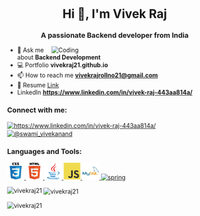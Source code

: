 <h1 align="center">Hi 👋, I'm Vivek Raj</h1>
<h3 align="center">A passionate Backend developer from India</h3>
<img align="right" alt="Coding" width="400" src="https://us.123rf.com/450wm/7romawka7/7romawka71901/7romawka7190100004/126259705-cute-little-boy-creating-smart-robot-robotics-and-programming-it-coding-for-kids-vector-illustration.jpg?ver=6"> 

- 💬 Ask me about **Backend Development**
- 💻 Portfolio **vivekraj21.github.io**
- 📫 How to reach me **vivekrajrollno21@gmail.com**
- 📄 Resume [Link](https://drive.google.com/file/d/1G-ng6BqGpH8Z2tQgjQpaMJvS0Wp-G31D/view?usp=sharing)
- LinkedIn **https://www.linkedin.com/in/vivek-raj-443aa814a/**
<h3 align="left">Connect with me:</h3>
<p align="left">
<a href="https://linkedin.com/in/https://www.linkedin.com/in/vivek-raj-443aa814a/" target="blank"><img align="center" src="https://raw.githubusercontent.com/rahuldkjain/github-profile-readme-generator/master/src/images/icons/Social/linked-in-alt.svg" alt="https://www.linkedin.com/in/vivek-raj-443aa814a/" height="30" width="40" /></a>
<a href="https://www.hackerrank.com/@swami_vivekanand" target="blank"><img align="center" src="https://raw.githubusercontent.com/rahuldkjain/github-profile-readme-generator/master/src/images/icons/Social/hackerrank.svg" alt="@swami_vivekanand" height="30" width="40" /></a>
</p>

<h3 align="left">Languages and Tools:</h3>
<p align="left"> <a href="https://www.w3schools.com/css/" target="_blank" rel="noreferrer"> <img src="https://raw.githubusercontent.com/devicons/devicon/master/icons/css3/css3-original-wordmark.svg" alt="css3" width="40" height="40"/> </a> <a href="https://www.w3.org/html/" target="_blank" rel="noreferrer"> <img src="https://raw.githubusercontent.com/devicons/devicon/master/icons/html5/html5-original-wordmark.svg" alt="html5" width="40" height="40"/> </a> <a href="https://www.java.com" target="_blank" rel="noreferrer"> <img src="https://raw.githubusercontent.com/devicons/devicon/master/icons/java/java-original.svg" alt="java" width="40" height="40"/> </a> <a href="https://developer.mozilla.org/en-US/docs/Web/JavaScript" target="_blank" rel="noreferrer"> <img src="https://raw.githubusercontent.com/devicons/devicon/master/icons/javascript/javascript-original.svg" alt="javascript" width="40" height="40"/> </a> <a href="https://www.mysql.com/" target="_blank" rel="noreferrer"> <img src="https://raw.githubusercontent.com/devicons/devicon/master/icons/mysql/mysql-original-wordmark.svg" alt="mysql" width="40" height="40"/> </a> <a href="https://spring.io/" target="_blank" rel="noreferrer"> <img src="https://www.vectorlogo.zone/logos/springio/springio-icon.svg" alt="spring" width="40" height="40"/> </a> </p>

<p><img align="left" src="https://github-readme-stats.vercel.app/api/top-langs?username=vivekraj21&show_icons=true&locale=en&layout=compact" alt="vivekraj21" /></p>

<p>&nbsp;<img align="center" src="https://github-readme-stats.vercel.app/api?username=vivekraj21&show_icons=true&locale=en" alt="vivekraj21" /></p>

<p><img align="center" src="https://github-readme-streak-stats.herokuapp.com/?user=vivekraj21&" alt="vivekraj21" /></p>
